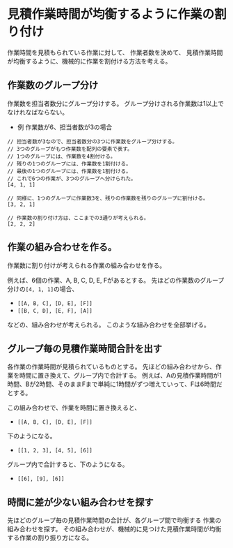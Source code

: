 # 見積作業時間が均衡するように作業の割り付け

作業時間を見積もられている作業に対して、
作業者数を決めて、
見積作業時間が均衡するように、機械的に作業を割付ける方法を考える。

## 作業数のグループ分け

作業数を担当者数分にグループ分けする。
グループ分けされる作業数は1以上でなけれなばならない。

* 例 作業数が6、担当者数が3の場合

```
// 担当者数が3なので、担当者数分の3つに作業数をグループ分けする。
// 3つのグループがもつ作業数を配列の要素で表す。
// 1つのグループには、作業数を4割付ける。
// 残りの1つのグループには、作業数を1割付ける。
// 最後の1つのグループには、作業数を1割付ける。
// これで6つの作業が、3つのグループへ分けられた。
[4, 1, 1]

// 同様に、1つのグループに作業数3を、残りの作業数を残りのグループに割付ける。
[3, 2, 1]

// 作業数の割り付け方は、ここまでの3通りが考えられる。
[2, 2, 2]
```


## 作業の組み合わせを作る。

作業数に割り付けが考えられる作業の組み合わせを作る。

例えば、6個の作業、A, B, C, D, E, Fがあるとする。
先ほどの作業数のグループ分けの`[4, 1, 1]`の場合、

* `[[A, B, C], [D, E], [F]]`
* `[[B, C, D], [E, F], [A]]`

などの、組み合わせが考えられる。
このような組み合わせを全部挙げる。

## グループ毎の見積作業時間合計を出す

各作業の作業時間が見積られているものとする。
先ほどの組み合わせから、作業を時間に置き換えて、グループ内で合計する。
例えば、Aの見積作業時間が1時間、Bが2時間、そのままFまで単純に1時間がずつ増えていって、Fは6時間だとする。

この組み合わせで、作業を時間に置き換えると、

* `[[A, B, C], [D, E], [F]]`

下のようになる。

* `[[1, 2, 3], [4, 5], [6]]`

グループ内で合計すると、下のようになる。

* `[[6], [9], [6]]`

## 時間に差が少ない組み合わせを探す

先ほどのグループ毎の見積作業時間の合計が、各グループ間で均衡する
作業の組み合わせを探す。
その組み合わせが、機械的に見つけた見積作業時間が均衡する作業の割り振り方になる。




